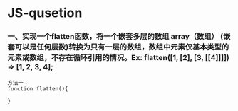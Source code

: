 # JS-qusetion

### 一、实现一个flatten函数，将一个嵌套多层的数组 array（数组） (嵌套可以是任何层数)转换为只有一层的数组，数组中元素仅基本类型的元素或数组，不存在循环引用的情况。Ex: flatten([1, [2], [3, [[4]]]]) => [1, 2, 3, 4];
```
方法一：
function flatten(){
  
}

```